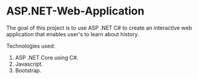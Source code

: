 # ASP.NET-Web-Application

The goal of this project is to use ASP .NET C# to create an interactive web application that enables user's to learn about history.

Technologies used:
1) ASP .NET Core using C#.
2) Javascript.
3) Bootstrap.
